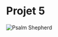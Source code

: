 # Projet 5

![Psalm Shepherd](https://shepherd.dev/github/Sakonokode/OC---DAS-Projet-5/coverage.svg)

